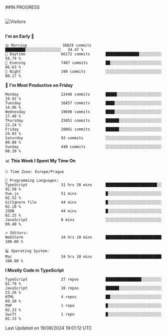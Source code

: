 ##IN PROGRESS
##
![Visitors](https://komarev.com/ghpvc/?username=petrbui&style=for-the-badge&label=Visitors+👀)



##
<!--
[![My GitHub stats](https://github-readme-stats.vercel.app/api?username=petrbui&theme=github_dark)](https://github.com/anuraghazra/github-readme-stats)

[![My wakatime stats](https://github-readme-stats.vercel.app/api/wakatime?username=petrbui&theme=github_dark)](https://github.com/anuraghazra/github-readme-stats)
-->
<!--START_SECTION:waka-->
**I'm an Early 🐤** 

```text
🌞 Morning                38829 commits       █████████░░░░░░░░░░░░░░░░   34.47 % 
🌆 Daytime                66172 commits       ███████████████░░░░░░░░░░   58.74 % 
🌃 Evening                7467 commits        ██░░░░░░░░░░░░░░░░░░░░░░░   06.63 % 
🌙 Night                  190 commits         ░░░░░░░░░░░░░░░░░░░░░░░░░   00.17 % 
```
📅 **I'm Most Productive on Friday** 

```text
Monday                   22446 commits       █████░░░░░░░░░░░░░░░░░░░░   19.92 % 
Tuesday                  16857 commits       ████░░░░░░░░░░░░░░░░░░░░░   14.96 % 
Wednesday                19690 commits       ████░░░░░░░░░░░░░░░░░░░░░   17.48 % 
Thursday                 25051 commits       ██████░░░░░░░░░░░░░░░░░░░   22.24 % 
Friday                   28081 commits       ██████░░░░░░░░░░░░░░░░░░░   24.93 % 
Saturday                 93 commits          ░░░░░░░░░░░░░░░░░░░░░░░░░   00.08 % 
Sunday                   440 commits         ░░░░░░░░░░░░░░░░░░░░░░░░░   00.39 % 
```


📊 **This Week I Spent My Time On** 

```text
🕑︎ Time Zone: Europe/Prague

💬 Programming Languages: 
TypeScript               31 hrs 38 mins      ███████████████████████░░   92.58 % 
Vue.js                   51 mins             █░░░░░░░░░░░░░░░░░░░░░░░░   02.52 % 
GitIgnore file           44 mins             █░░░░░░░░░░░░░░░░░░░░░░░░   02.18 % 
JSON                     44 mins             █░░░░░░░░░░░░░░░░░░░░░░░░   02.15 % 
JavaScript               8 mins              ░░░░░░░░░░░░░░░░░░░░░░░░░   00.40 % 

🔥 Editors: 
WebStorm                 34 hrs 10 mins      █████████████████████████   100.00 % 

💻 Operating System: 
Mac                      34 hrs 10 mins      █████████████████████████   100.00 % 
```

**I Mostly Code in TypeScript** 

```text
TypeScript               27 repos            ████████████████░░░░░░░░░   62.79 % 
JavaScript               10 repos            ██████░░░░░░░░░░░░░░░░░░░   23.26 % 
HTML                     4 repos             ██░░░░░░░░░░░░░░░░░░░░░░░   09.30 % 
PHP                      1 repo              █░░░░░░░░░░░░░░░░░░░░░░░░   02.33 % 
Swift                    1 repo              █░░░░░░░░░░░░░░░░░░░░░░░░   02.33 % 
```




 Last Updated on 19/08/2024 19:01:12 UTC
<!--END_SECTION:waka-->
